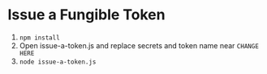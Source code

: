 # Issue a Fungible Token

1. `npm install`
2. Open issue-a-token.js and replace secrets and token name near `CHANGE HERE`
3. `node issue-a-token.js`
